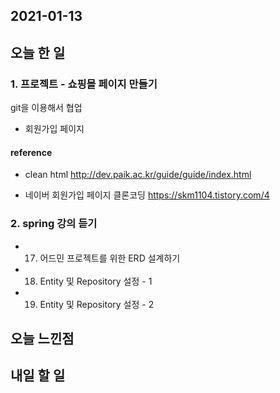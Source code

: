 2021-01-13
--

## 오늘 한 일

### 1. 프로젝트 - 쇼핑몰 페이지 만들기
git을 이용해서 협업

- 회원가입 페이지 
#### reference
- clean html
http://dev.paik.ac.kr/guide/guide/index.html

- 네이버 회원가입 페이지 클론코딩
https://skm1104.tistory.com/4

### 2. spring 강의 듣기
- 17. 어드민 프로젝트를 위한 ERD 설계하기
- 18. Entity 및 Repository 설정 - 1
- 19. Entity 및 Repository 설정 - 2
## 오늘 느낀점



## 내일 할 일

